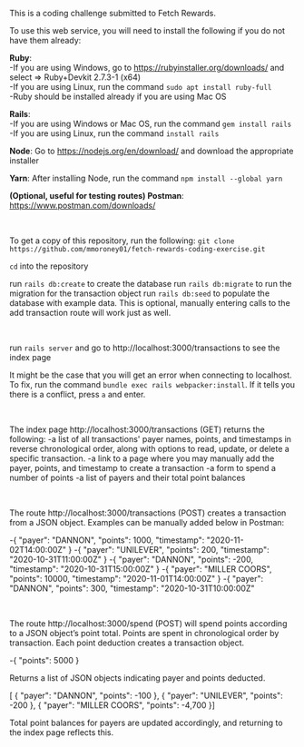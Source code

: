 This is a coding challenge submitted to Fetch Rewards.

To use this web service, you will need to install the following if you do not have them already:

**Ruby**:<br />
-If you are using Windows, go to https://rubyinstaller.org/downloads/ and select => Ruby+Devkit 2.7.3-1 (x64)<br />
-If you are using Linux, run the command `sudo apt install ruby-full`<br />
-Ruby should be installed already if you are using Mac OS

**Rails**:<br />
-If you are using Windows or Mac OS, run the command `gem install rails`<br />
-If you are using Linux, run the command `install rails`

**Node**: Go to https://nodejs.org/en/download/ and download the appropriate installer

**Yarn**: After installing Node, run the command `npm install --global yarn`

**(Optional, useful for testing routes) Postman**: https://www.postman.com/downloads/

<br />

To get a copy of this repository, run the following:
`git clone https://github.com/mmoroney01/fetch-rewards-coding-exercise.git`

`cd` into the repository

run `rails db:create` to create the database
run `rails db:migrate` to run the migration for the transaction object
run `rails db:seed` to populate the database with example data. This is optional, manually entering calls to the add transaction route will work just as well.

<br />

run `rails server` and go to http://localhost:3000/transactions to see the index page

It might be the case that you will get an error when connecting to localhost. To fix, run the command `bundle exec rails webpacker:install`. If it tells you there is a conflict, press `a` and enter.

<br />

The index page http://localhost:3000/transactions (GET) returns the following:
-a list of all transactions' payer names, points, and timestamps in reverse chronological order, along with options to read, update, or delete a specific transaction.
-a link to a page where you may manually add the payer, points, and timestamp to create a transaction
-a form to spend a number of points
-a list of payers and their total point balances

<br />

The route http://localhost:3000/transactions (POST) creates a transaction from a JSON object. Examples can be manually added below in Postman:

-{ "payer": "DANNON", "points": 1000, "timestamp": "2020-11-02T14:00:00Z" }
-{ "payer": "UNILEVER", "points": 200, "timestamp": "2020-10-31T11:00:00Z" }
-{ "payer": "DANNON", "points": -200, "timestamp": "2020-10-31T15:00:00Z" }
-{ "payer": "MILLER COORS", "points": 10000, "timestamp": "2020-11-01T14:00:00Z" }
-{ "payer": "DANNON", "points": 300, "timestamp": "2020-10-31T10:00:00Z" 

<br />

The route http://localhost:3000/spend (POST) will spend points according to a JSON object’s point total. Points are spent in chronological order by transaction. Each point deduction creates a transaction object. 

-{ "points": 5000 }

Returns a list of JSON objects indicating payer and points deducted.

[    { "payer": "DANNON", "points": -100 },    { "payer": "UNILEVER", "points": -200 },    { "payer": "MILLER COORS", "points": -4,700 }]

Total point balances for payers are updated accordingly, and returning to the index page reflects this.
